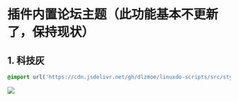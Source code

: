 # 插件内置论坛主题（此功能基本不更新了，保持现状）

## 1. 科技灰

```css
@import url('https://cdn.jsdelivr.net/gh/dlzmoe/linuxdo-scripts/src/styles/1.css');
```
![](https://i0.hdslb.com/bfs/article/6ba4629fcb986e72ca6def454b3eb07899198664.png)
